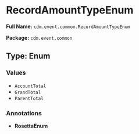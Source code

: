 # RecordAmountTypeEnum

**Full Name:** `cdm.event.common.RecordAmountTypeEnum`

**Package:** `cdm.event.common`

## Type: Enum

### Values

- `AccountTotal`
- `GrandTotal`
- `ParentTotal`
### Annotations

- **RosettaEnum**

